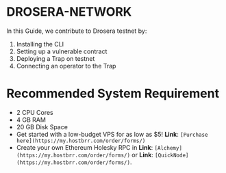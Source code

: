 # DROSERA-NETWORK
In this Guide, we contribute to Drosera testnet by:

1. Installing the CLI
2. Setting up a vulnerable contract
3. Deploying a Trap on testnet
4. Connecting an operator to the Trap

# Recommended System Requirement

- 2 CPU Cores
- 4 GB RAM
- 20 GB Disk Space
- Get started with a low-budget VPS for as low as $5! **Link**: `[Purchase here](https://my.hostbrr.com/order/forms/)`
- Create your own Ethereum Holesky RPC in **Link**: `[Alchemy](https://my.hostbrr.com/order/forms/)` or **Link**: `[QuickNode](https://my.hostbrr.com/order/forms/)`.